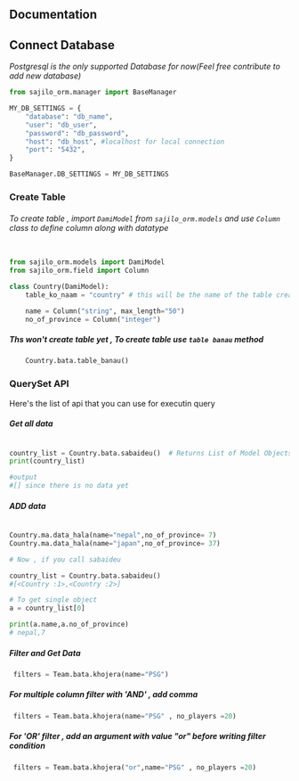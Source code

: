 ## Documentation

## Connect Database

*Postgresql is the only supported Database for now(Feel free contribute to add new database)*

```python
from sajilo_orm.manager import BaseManager

MY_DB_SETTINGS = {
    "database": "db_name",
    "user": "db_user",
    "password": "db_password",
    "host": "db_host", #localhost for local connection
    "port": "5432",
}

BaseManager.DB_SETTINGS = MY_DB_SETTINGS

```
### Create Table 

###### To create table , import `DamiModel` from `sajilo_orm.models` and use `Column` class to define column along with datatype 

```python

from sajilo_orm.models import DamiModel
from sajilo_orm.field import Column

class Country(DamiModel):
    table_ko_naam = "country" # this will be the name of the table created in database

    name = Column("string", max_length="50")
    no_of_province = Column("integer")


```
#####  Ths won't create table yet , To create table use `table banau` method

```python
    Country.bata.table_banau()
```

### QuerySet API

Here's the list of api that you can use for executin query
##### Get all data 

```python

country_list = Country.bata.sabaideu()  # Returns List of Model Objects
print(country_list)

#output
#[] since there is no data yet
```
##### ADD data 

```python

Country.ma.data_hala(name="nepal",no_of_province= 7)  
Country.ma.data_hala(name="japan",no_of_province= 37)  

# Now , if you call sabaideu

country_list = Country.bata.sabaideu()  
#[<Country :1>,<Country :2>]

# To get single object
a = country_list[0]

print(a.name,a.no_of_province)
# nepal,7

```

##### Filter and Get Data

```python
 filters = Team.bata.khojera(name="PSG")
```


##### For multiple column filter with 'AND' , add comma 


```python
 filters = Team.bata.khojera(name="PSG" , no_players =20)
```
##### For 'OR' filter , add an argument with value "or" before writing filter condition

```python
 filters = Team.bata.khojera("or",name="PSG" , no_players =20)
```

